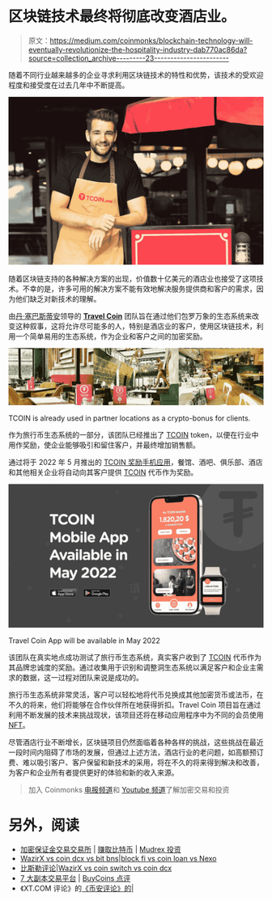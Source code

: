 # 区块链技术最终将彻底改变酒店业。

> 原文：<https://medium.com/coinmonks/blockchain-technology-will-eventually-revolutionize-the-hospitality-industry-dab770ac86da?source=collection_archive---------23----------------------->

随着不同行业越来越多的企业寻求利用区块链技术的特性和优势，该技术的受欢迎程度和接受度在过去几年中不断提高。

![](img/2b16f9a097de9dd29dc896acd99857df.png)

随着区块链支持的各种解决方案的出现，价值数十亿美元的酒店业也接受了这项技术。不幸的是，许多可用的解决方案不能有效地解决服务提供商和客户的需求，因为他们缺乏对新技术的理解。

由[丹·塞巴斯蒂安](https://www.linkedin.com/in/dan-sebastian/)领导的 [**Travel Coin**](https://tcoin.one) 团队旨在通过他们包罗万象的生态系统来改变这种叙事，这将允许尽可能多的人，特别是酒店业的客户，使用区块链技术，利用一个简单易用的生态系统，作为企业和客户之间的加密奖励。

![](img/6edb6a6644b532d8c5aded33ac780a3c.png)

TCOIN is already used in partner locations as a crypto-bonus for clients.

作为旅行币生态系统的一部分，该团队已经推出了 [TCOIN](https://coinmarketcap.com/currencies/travel-coin/) token，以便在行业中用作奖励，使企业能够吸引和留住客户，并最终增加销售额。

通过将于 2022 年 5 月推出的 [TCOIN 奖励手机应用](https://tcoin.one/mobile-app/)，餐馆、酒吧、俱乐部、酒店和其他相关企业将自动向其客户提供 [TCOIN](https://coinmarketcap.com/currencies/travel-coin/) 代币作为奖励。

![](img/cd6aa9ee0bc54afb91bce5df17d3f679.png)

Travel Coin App will be available in May 2022

该团队在真实地点成功测试了旅行币生态系统，真实客户收到了 [TCOIN](https://coinmarketcap.com/currencies/travel-coin/) 代币作为其品牌忠诚度的奖励。通过收集用于识别和调整洞生态系统以满足客户和企业主需求的数据，这一过程对团队来说是成功的。

旅行币生态系统非常灵活，客户可以轻松地将代币兑换成其他加密货币或法币，在不久的将来，他们将能够在合作伙伴所在地获得折扣。Travel Coin 项目旨在通过利用不断发展的技术来挑战现状，该项目还将在移动应用程序中为不同的会员使用[NFT](https://tcoin.one/nft/)。

尽管酒店行业不断增长，区块链项目仍然面临着各种各样的挑战，这些挑战在最近一段时间内阻碍了市场的发展，但通过上述方法，酒店行业的老问题，如高额预订费、难以吸引客户、客户保留和新技术的采用，将在不久的将来得到解决和改善，为客户和企业所有者提供更好的体验和新的收入来源。

> 加入 Coinmonks [电报频道](https://t.me/coincodecap)和 [Youtube 频道](https://www.youtube.com/c/coinmonks/videos)了解加密交易和投资

# 另外，阅读

*   [加密保证金交易交易所](/coinmonks/crypto-margin-trading-exchanges-428b1f7ad108) | [赚取比特币](/coinmonks/earn-bitcoin-6e8bd3c592d9) | [Mudrex 投资](https://coincodecap.com/mudrex-invest-review-the-best-way-to-invest-in-crypto)
*   [WazirX vs coin dcx vs bit bns](/coinmonks/wazirx-vs-coindcx-vs-bitbns-149f4f19a2f1)|[block fi vs coin loan vs Nexo](/coinmonks/blockfi-vs-coinloan-vs-nexo-cb624635230d)
*   [比斯勒评论](https://coincodecap.com/bitsler-review)|[WazirX vs coin switch vs coin dcx](https://coincodecap.com/wazirx-vs-coinswitch-vs-coindcx)
*   [7 大副本交易平台](https://coincodecap.com/copy-trading-platforms) | [BuyCoins 点评](https://coincodecap.com/buycoins-review)
*   《XT.COM 评论》的[《币安评论》的](https://coincodecap.com/profittradingapp-for-binance)|